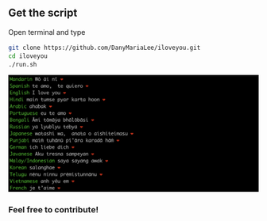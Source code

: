 ## Get the script

Open terminal and type

```bash
git clone https://github.com/DanyMariaLee/iloveyou.git
cd iloveyou
./run.sh
```

![Image](./output.png)

### Feel free to contribute!
